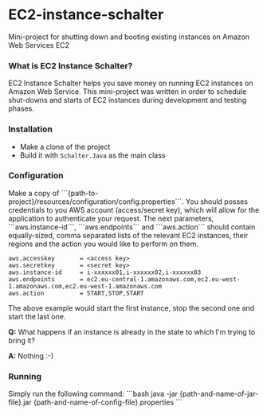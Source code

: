 # EC2-instance-schalter
Mini-project for shutting down and booting existing instances on Amazon Web Services EC2

<h3>What is EC2 Instance Schalter?</h3>
EC2 Instance Schalter helps you save money on running EC2 instances on Amazon Web Service.
This mini-project was written in order to schedule shut-downs and starts of EC2 instances during development and testing phases.

<h3>Installation</h3>
<ul>
  <li>Make a clone of the project</li>
  <li>Build it with <code>Schalter.Java</code> as the main class</li>
</ul>

<h3>Configuration</h3>
Make a copy of ```{path-to-project}/resources/configuration/config.properties```.
You should posses credentials to you AWS account (access/secret key), which will allow for the application to authenticate your request. The next parameters, ```aws.instance-id```, ```aws.endpoints``` and ```aws.action``` should contain equally-sized, comma separated lists of the relevant EC2 instances, their regions and the action you would like to perform on them.

```properties
aws.accesskey 		= <access key>
aws.secretkey 		= <secret key>
aws.instance-id		= i-xxxxxx01,i-xxxxxx02,i-xxxxxx03
aws.endpoints 		= ec2.eu-central-1.amazonaws.com,ec2.eu-west-1.amazonaws.com,ec2.eu-west-1.amazonaws.com
aws.action			= START,STOP,START
```
The above example would start the first instance, stop the second one and start the last one. 

<b>Q:</b> What happens if an instance is already in the state to which I'm trying to bring it?

<b>A:</b> Nothing :-)

<h3>Running</h3>
Simply run the following command:
```bash
java -jar {path-and-name-of-jar-file}.jar {path-and-name-of-config-file}.properties 
```

